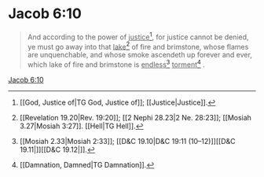 # Jacob 6:10

> And according to the power of <u>justice</u>[^a], for justice cannot be denied, ye must go away into that <u>lake</u>[^b] of fire and brimstone, whose flames are unquenchable, and whose smoke ascendeth up forever and ever, which lake of fire and brimstone is <u>endless</u>[^c] <u>torment</u>[^d] .

[Jacob 6:10](https://www.churchofjesuschrist.org/study/scriptures/bofm/jacob/6?lang=eng&id=p10#p10)


[^a]: [[God, Justice of|TG God, Justice of]]; [[Justice|Justice]].  
[^b]: [[Revelation 19.20|Rev. 19:20]]; [[2 Nephi 28.23|2 Ne. 28:23]]; [[Mosiah 3.27|Mosiah 3:27]]. [[Hell|TG Hell]].  
[^c]: [[Mosiah 2.33|Mosiah 2:33]]; [[D&C 19.10|D&C 19:11 (10–12)]][[D&C 19.11|]][[D&C 19.12|]].  
[^d]: [[Damnation, Damned|TG Damnation]].  
